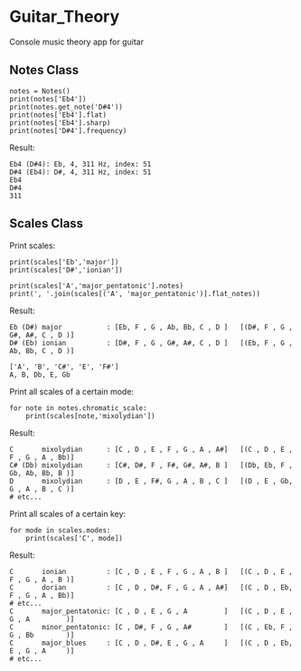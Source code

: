 # Guitar_Theory
Console music theory app for guitar

## Notes Class
```
notes = Notes()
print(notes['Eb4'])
print(notes.get_note('D#4'))
print(notes['Eb4'].flat)
print(notes['Eb4'].sharp)
print(notes['D#4'].frequency)
```
Result:
```
Eb4 (D#4): Eb, 4, 311 Hz, index: 51
D#4 (Eb4): D#, 4, 311 Hz, index: 51
Eb4
D#4
311
```
## Scales Class
Print scales:
```
print(scales['Eb','major'])
print(scales['D#','ionian'])

print(scales['A','major_pentatonic'].notes)
print(', '.join(scales[('A', 'major_pentatonic')].flat_notes))
```
Result:
```
Eb (D#) major           : [Eb, F , G , Ab, Bb, C , D ]   [(D#, F , G , G#, A#, C , D )]
D# (Eb) ionian          : [D#, F , G , G#, A#, C , D ]   [(Eb, F , G , Ab, Bb, C , D )]

['A', 'B', 'C#', 'E', 'F#']
A, B, Db, E, Gb
```
Print all scales of a certain mode:
```
for note in notes.chromatic_scale:
    print(scales[note,'mixolydian'])
```
Result:
```
C       mixolydian      : [C , D , E , F , G , A , A#]   [(C , D , E , F , G , A , Bb)]
C# (Db) mixolydian      : [C#, D#, F , F#, G#, A#, B ]   [(Db, Eb, F , Gb, Ab, Bb, B )]
D       mixolydian      : [D , E , F#, G , A , B , C ]   [(D , E , Gb, G , A , B , C )]
# etc...
```
Print all scales of a certain key:
```
for mode in scales.modes:
    print(scales['C', mode])
```
Result:
```
C       ionian          : [C , D , E , F , G , A , B ]   [(C , D , E , F , G , A , B )]
C       dorian          : [C , D , D#, F , G , A , A#]   [(C , D , Eb, F , G , A , Bb)]
# etc...
C       major_pentatonic: [C , D , E , G , A         ]   [(C , D , E , G , A         )]
C       minor_pentatonic: [C , D#, F , G , A#        ]   [(C , Eb, F , G , Bb        )]
C       major_blues     : [C , D , D#, E , G , A     ]   [(C , D , Eb, E , G , A     )]
# etc...
```
